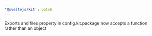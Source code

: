 ```yaml
---
'@sveltejs/kit': patch
---
```


Exports and files property in config.kit.package now accepts a function rather than an object
